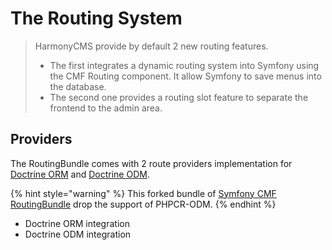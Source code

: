 # The Routing System

> HarmonyCMS provide by default 2 new routing features.
>
> * The first integrates a dynamic routing system into Symfony using the CMF Routing component. It allow Symfony to save menus into the database.
> * The second one provides a routing slot feature to separate the frontend to the admin area.

## Providers

The RoutingBundle comes with 2 route providers implementation for [Doctrine ORM](https://www.doctrine-project.org/projects/orm.html) and [Doctrine ODM](https://www.doctrine-project.org/projects/mongodb-odm.html).

{% hint style="warning" %}
This forked bundle of [Symfony CMF RoutingBundle](https://packagist.org/packages/symfony-cmf/routing-bundle) drop the support of PHPCR-ODM.
{% endhint %}

* Doctrine ORM integration
* Doctrine ODM integration

